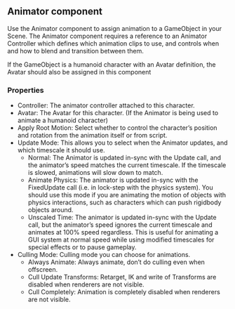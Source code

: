 ## Animator component

Use the Animator component to assign animation to a GameObject in your Scene.
The Animator component requires a reference to an Animator Controller which defines which animation clips to use, and controls when and how to blend and transition between them.

If the GameObject is a humanoid character with an Avatar definition, the Avatar should also be assigned in this component


### Properties

- Controller:  The animator controller attached to this character.
- Avatar:  The Avatar for this character. (If the Animator is being used to animate a humanoid character)
- Apply Root Motion: Select whether to control the character’s position and rotation from the animation itself or from script.
- Update Mode: This allows you to select when the Animator updates, and which timescale it should use.
  - Normal: The Animator is updated in-sync with the Update call, and the animator’s speed matches the current timescale. If the timescale is slowed, animations will slow down to match.
  - Animate Physics: The animator is updated in-sync with the FixedUpdate call (i.e. in lock-step with the physics system). You should use this mode if you are animating the motion of objects with physics interactions, such as characters which can push rigidbody objects around.
  - Unscaled Time: The animator is updated in-sync with the Update call, but the animator’s speed ignores the current timescale and animates at 100% speed regardless. This is useful for animating a GUI system at normal speed while using modified timescales for special effects or to pause gameplay.
- Culling Mode: Culling mode you can choose for animations.
  - Always Animate: Always animate, don’t do culling even when offscreen.
  - Cull Update Transforms: Retarget, IK and write of Transforms are disabled when renderers are not visible.
  - Cull Completely: Animation is completely disabled when renderers are not visible.
  
  



  
